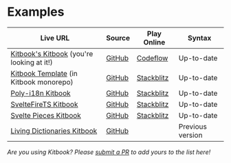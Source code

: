 # Examples

| Live URL | Source | Play Online | Syntax |
| -------- | ------ | ---------- | ------ |
| [Kitbook's Kitbook](https://kitbook.vercel.app/) (you're looking at it!)  | [GitHub](https://github.com/jacob-8/kitbook/tree/main/packages/kitbook)  | [Codeflow](https:///pr.new/jacob-8/kitbook) | Up-to-date |
| [Kitbook Template](https://kitbook-template.vercel.app/) (in Kitbook monorepo)  | [GitHub](https://github.com/jacob-8/kitbook/tree/main/packages/template) | [Stackblitz](https://stackblitz.com/github/jacob-8/kitbook/tree/main/packages/template) | Up-to-date |
| [Poly-i18n Kitbook](https://poly-i18n.vercel.app/kitbook)  | [GitHub](https://github.com/jacob-8/poly-i18n) | [Stackblitz](https://stackblitz.com/github/jacob-8/poly-i18n) | Up-to-date |
| [SvelteFireTS Kitbook](https://sveltefirets.vercel.app/) | [GitHub](https://github.com/jacob-8/sveltefirets)  | [Stackblitz](https://stackblitz.com/github/jacob-8/sveltefirets) | Up-to-date |
| [Svelte Pieces Kitbook](https://svelte-pieces.vercel.app/)  | [GitHub](https://github.com/jacob-8/svelte-pieces)  | [Stackblitz](https://stackblitz.com/github/jacob-8/svelte-pieces)  | Up-to-date |
| [Living Dictionaries Kitbook](https://livingdictionaries.app/kitbook)  | [GitHub](https://github.com/livingtongues/living-dictionaries/tree/main/packages/site)  |  | Previous version |

*Are you using Kitbook? Please [submit a PR](https://github.com/jacob-8/kitbook/compare) to add yours to the list here!*
